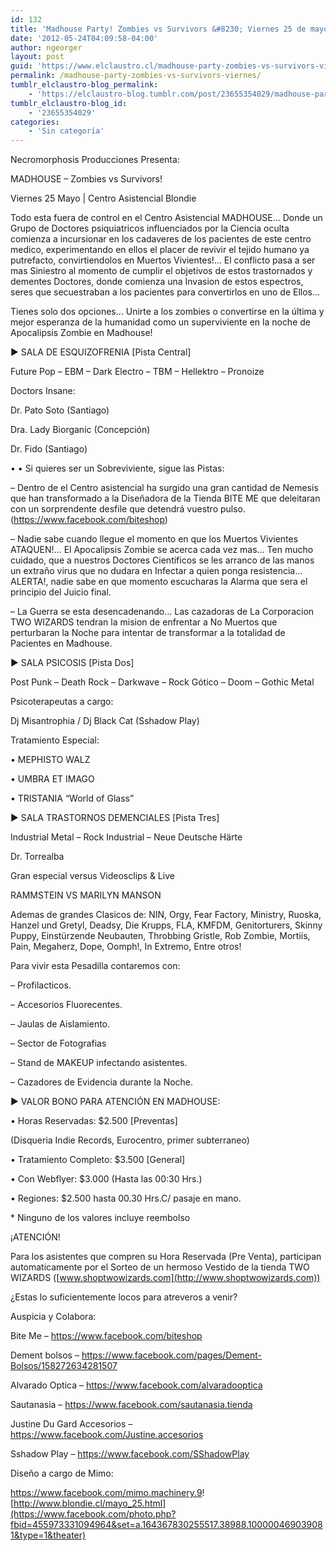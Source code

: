 ```yaml
---
id: 132
title: 'Madhouse Party! Zombies vs Survivors &#8230; Viernes 25 de mayo en BLONDIE'
date: '2012-05-24T04:09:58-04:00'
author: ngeorger
layout: post
guid: 'https://www.elclaustro.cl/madhouse-party-zombies-vs-survivors-viernes/'
permalink: /madhouse-party-zombies-vs-survivors-viernes/
tumblr_elclaustro-blog_permalink:
    - 'https://elclaustro-blog.tumblr.com/post/23655354029/madhouse-party-zombies-vs-survivors-viernes'
tumblr_elclaustro-blog_id:
    - '23655354029'
categories:
    - 'Sin categoría'
---
```


 Necromorphosis Producciones Presenta:

MADHOUSE – Zombies vs Survivors!

Viernes 25 Mayo | Centro Asistencial Blondie

Todo esta fuera de control en el Centro Asistencial MADHOUSE… Donde un Grupo de Doctores psiquiatricos influenciados por la Ciencia oculta comienza a incursionar en los cadaveres de los pacientes de este centro medico, experimentando en ellos el placer de revivir el tejido humano ya putrefacto, convirtiendolos en Muertos Vivientes!… El conflicto pasa a ser mas Siniestro al momento de cumplir el objetivos de estos trastornados y dementes Doctores, donde comienza una Invasion de estos espectros, seres que secuestraban a los pacientes para convertirlos en uno de Ellos…

Tienes solo dos opciones… Unirte a los zombies o convertirse en la última y mejor esperanza de la humanidad como un superviviente en la noche de Apocalipsis Zombie en Madhouse!

► SALA DE ESQUIZOFRENIA \[Pista Central\]

Future Pop – EBM – Dark Electro – TBM – Hellektro – Pronoize

Doctors Insane:

Dr. Pato Soto (Santiago)

Dra. Lady Biorganic (Concepción)

Dr. Fido (Santiago)

• • Si quieres ser un Sobreviviente, sigue las Pistas:

– Dentro de el Centro asistencial ha surgido una gran cantidad de Nemesis que han transformado a la Diseñadora de la Tienda BITE ME que deleitaran con un sorprendente desfile que detendrá vuestro pulso. (<https://www.facebook.com/biteshop>)

– Nadie sabe cuando llegue el momento en que los Muertos Vivientes ATAQUEN!… El Apocalipsis Zombie se acerca cada vez mas… Ten mucho cuidado, que a nuestros Doctores Cientificos se les arranco de las manos un extraño virus que no dudara en Infectar a quien ponga resistencia… ALERTA!, nadie sabe en que momento escucharas la Alarma que sera el principio del Juicio final.

– La Guerra se esta desencadenando… Las cazadoras de La Corporacion TWO WIZARDS tendran la mision de enfrentar a No Muertos que perturbaran la Noche para intentar de transformar a la totalidad de Pacientes en Madhouse.

► SALA PSICOSIS \[Pista Dos\]

Post Punk – Death Rock – Darkwave – Rock Gótico – Doom – Gothic Metal

Psicoterapeutas a cargo:

Dj Misantrophia / Dj Black Cat (Sshadow Play)

Tratamiento Especial:

• MEPHISTO WALZ

• UMBRA ET IMAGO

• TRISTANIA “World of Glass”

► SALA TRASTORNOS DEMENCIALES \[Pista Tres\]

Industrial Metal – Rock Industrial – Neue Deutsche Härte

Dr. Torrealba

Gran especial versus Videosclips &amp; Live

RAMMSTEIN VS MARILYN MANSON

Ademas de grandes Clasicos de: NIN, Orgy, Fear Factory, Ministry, Ruoska, Hanzel und Gretyl, Deadsy, Die Krupps, FLA, KMFDM, Genitorturers, Skinny Puppy, Einstürzende Neubauten, Throbbing Gristle, Rob Zombie, Mortiis, Pain, Megaherz, Dope, Oomph!, In Extremo, Entre otros!

Para vivir esta Pesadilla contaremos con:

– Profilacticos.

– Accesorios Fluorecentes.

– Jaulas de Aislamiento.

– Sector de Fotografias

– Stand de MAKEUP infectando asistentes.

– Cazadores de Evidencia durante la Noche.

► VALOR BONO PARA ATENCIÓN EN MADHOUSE:

• Horas Reservadas: $2.500 \[Preventas\]

(Disqueria Indie Records, Eurocentro, primer subterraneo)

• Tratamiento Completo: $3.500 \[General\]

• Con Webflyer: $3.000 (Hasta las 00:30 Hrs.)

• Regiones: $2.500 hasta 00.30 Hrs.C/ pasaje en mano.

\* Ninguno de los valores incluye reembolso

¡ATENCIÓN!

Para los asistentes que compren su Hora Reservada (Pre Venta), participan automaticamente por el Sorteo de un hermoso Vestido de la tienda TWO WIZARDS ([www.shoptwowizards.com](http://www.shoptwowizards.com))

¿Estas lo suficientemente locos para atreveros a venir?

Auspicia y Colabora:

Bite Me – <https://www.facebook.com/biteshop>

Dement bolsos – <https://www.facebook.com/pages/Dement-Bolsos/158272634281507>

Alvarado Optica – <https://www.facebook.com/alvaradooptica>

Sautanasia – <https://www.facebook.com/sautanasia.tienda>

Justine Du Gard Accesorios – <https://www.facebook.com/Justine.accesorios>

Sshadow Play – <https://www.facebook.com/SShadowPlay>

Diseño a cargo de Mimo:

<https://www.facebook.com/mimo.machinery.9>![http://www.blondie.cl/mayo_25.html](https://www.facebook.com/photo.php?fbid=455973331094964&set=a.164367830255517.38988.100000469039081&type=1&theater)